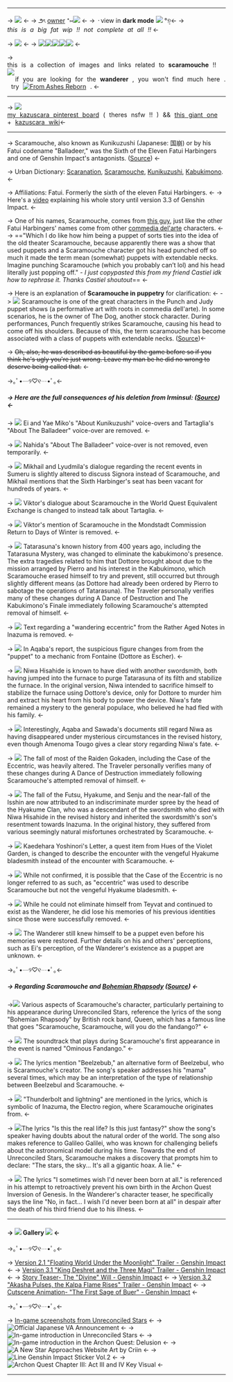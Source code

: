 ***
-> [![](https://files.catbox.moe/tlt3v6.png)](https://rentry.co/nsfwscara) <-
-> ౨ৎ [owner](https://rentry.co/kuni-kuzu-shi)  ⁺⑅![](https://files.catbox.moe/cmbjbr.gif) <-
-> ᠂ view  in  **dark  mode**   ![](https://files.catbox.moe/fs937e.gif) °୭̥<-
-> *this is a big fat wip !! not complete at all !!* <-

-> ![](https://media.tenor.com/82UAq6gucP0AAAAC/scaramouche-genshin.gif) <-
-> ![](https://files.catbox.moe/1g0m7k.gif)![](https://files.catbox.moe/1g0m7k.gif)![](https://files.catbox.moe/1g0m7k.gif)![](https://files.catbox.moe/1g0m7k.gif)![](https://files.catbox.moe/1g0m7k.gif) <-


-> this is a collection of images and links related to **scaramouche** !!   ![](https://files.catbox.moe/4ayf5g.gif)  if you are looking for the **wanderer** , you won't find much here . try [![From Ashes Reborn](https://files.catbox.moe/91dhbj.png)](https://theballadeer.neocities.org) . <-

***

-> ![](https://files.catbox.moe/rqcffv.gif)   [my kazuscara pinterest board](https://pin.it/48NNfK9) ( theres nsfw !! ) && [this giant one](https://pin.it/u2NY4Hp)
+ [kazuscara wiki](https://shipping.fandom.com/wiki/KazuScara)<-

***


-> Scaramouche, also known as Kunikuzushi (Japanese: 国崩) or by his Fatui codename "Balladeer," was the Sixth of the Eleven Fatui Harbingers and one of Genshin Impact's antagonists. ([Source](https://genshin-impact.fandom.com/wiki/Scaramouche)) <-

-> Urban Dictionary: [Scaranation](https://www.urbandictionary.com/define.php?term=scaranation), [Scaramouche](https://www.urbandictionary.com/define.php?term=Scaramouche), [Kunikuzushi](https://www.urbandictionary.com/define.php?term=kunikuzushi), [Kabukimono](https://www.urbandictionary.com/define.php?term=Kabukimono). <-

-> Affiliations: Fatui. Formerly the sixth of the eleven Fatui Harbingers. <-
-> Here's a [video](https://youtu.be/mBj7WDsMhvc) explaining his whole story until version 3.3 of Genshin Impact. <-

-> One of his names, Scaramouche, comes from [this guy](https://en.wikipedia.org/wiki/Scaramouche), just like the other Fatui Harbingers' names come from other [commedia del'arte](https://en.wikipedia.org/wiki/Commedia_dell%27arte) characters. <-
-> =="Which I do like how him being a puppet of sorts ties into the idea of the old theater Scaramouche, because apparently there was a show that used puppets and a Scaramouche character got his head punched off so much it made the term mean (somewhat) puppets with extendable necks. Imagine punching Scaramouche (which you probably can’t lol) and his head literally just popping off." *- I just copypasted this from my friend Castiel idk how to rephrase it. Thanks Castiel shoutout*== <-

-> Here is an explanation of **Scaramouche in puppetry** for clarification: <-
-> ![](https://files.catbox.moe/rqcffv.gif) Scaramouche is one of the great characters in the Punch and Judy puppet shows (a performative art with roots in commedia dell'arte). In some scenarios, he is the owner of The Dog, another stock character. During performances, Punch frequently strikes Scaramouche, causing his head to come off his shoulders. Because of this, the term scaramouche has become associated with a class of puppets with extendable necks. ([Source](https://en.wikipedia.org/wiki/Scaramouche))<-

-> ~~Oh, also, he was described as beautiful by the game before so if you think he's ugly you're just wrong. Leave my man be he did no wrong to deserve being called that.~~ <-

->｡ﾟ•┈୨♡୧┈•ﾟ｡<-

##### -> Here are the full consequences of his deletion from Irminsul: ([Source](https://genshin-impact.fandom.com/wiki/Scaramouche))<-

-> ![](https://files.catbox.moe/neb34v.gif) Ei and Yae Miko's "About Kunikuzushi" voice-overs and Tartaglia's "About The Balladeer" voice-over are removed. <-

-> ![](https://files.catbox.moe/neb34v.gif) Nahida's "About The Balladeer" voice-over is not removed, even temporarily. <-

-> ![](https://files.catbox.moe/neb34v.gif) Mikhail and Lyudmila's dialogue regarding the recent events in Sumeru is slightly altered to discuss Signora instead of Scaramouche, and Mikhail mentions that the Sixth Harbinger's seat has been vacant for hundreds of years. <-

-> ![](https://files.catbox.moe/neb34v.gif) Viktor's dialogue about Scaramouche in the World Quest Equivalent Exchange is changed to instead talk about Tartaglia. <-

-> ![](https://files.catbox.moe/neb34v.gif) Viktor's mention of Scaramouche in the Mondstadt Commission Return to Days of Winter is removed. <-

-> ![](https://files.catbox.moe/neb34v.gif) Tatarasuna's known history from 400 years ago, including the Tatarasuna Mystery, was changed to eliminate the kabukimono's presence. The extra tragedies related to him that Dottore brought about due to the mission arranged by Pierro and his interest in the Kabukimono, which Scaramouche erased himself to try and prevent, still occurred but through slightly different means (as Dottore had already been ordered by Pierro to sabotage the operations of Tatarasuna). The Traveler personally verifies many of these changes during A Dance of Destruction and The Kabukimono's Finale immediately following Scaramouche's attempted removal of himself. <-

-> ![](https://files.catbox.moe/neb34v.gif) Text regarding a "wandering eccentric" from the Rather Aged Notes in Inazuma is removed. <-

-> ![](https://files.catbox.moe/neb34v.gif) In Aqaba's report, the suspicious figure changes from from the "puppet" to a mechanic from Fontaine (Dottore as Escher). <-

-> ![](https://files.catbox.moe/neb34v.gif) Niwa Hisahide is known to have died with another swordsmith, both having jumped into the furnace to purge Tatarasuna of its filth and stabilize the furnace. In the original version, Niwa intended to sacrifice himself to stabilize the furnace using Dottore's device, only for Dottore to murder him and extract his heart from his body to power the device. Niwa's fate remained a mystery to the general populace, who believed he had fled with his family. <-

-> ![](https://files.catbox.moe/neb34v.gif) Interestingly, Aqaba and Sawada's documents still regard Niwa as having disappeared under mysterious circumstances in the revised history, even though Amenoma Tougo gives a clear story regarding Niwa's fate. <-

-> ![](https://files.catbox.moe/neb34v.gif) The fall of most of the Raiden Gokaden, including the Case of the Eccentric, was heavily altered. The Traveler personally verifies many of these changes during A Dance of Destruction immediately following Scaramouche's attempted removal of himself. <-

-> ![](https://files.catbox.moe/neb34v.gif) The fall of the Futsu, Hyakume, and Senju and the near-fall of the Isshin are now attributed to an indiscriminate murder spree by the head of the Hyakume Clan, who was a descendant of the swordsmith who died with Niwa Hisahide in the revised history and inherited the swordsmith's son's resentment towards Inazuma. In the original history, they suffered from various seemingly natural misfortunes orchestrated by Scaramouche. <-

-> ![](https://files.catbox.moe/neb34v.gif) Kaedehara Yoshinori's Letter, a quest item from Hues of the Violet Garden, is changed to describe the encounter with the vengeful Hyakume bladesmith instead of the encounter with Scaramouche. <-

-> ![](https://files.catbox.moe/neb34v.gif) While not confirmed, it is possible that the Case of the Eccentric is no longer referred to as such, as "eccentric" was used to describe Scaramouche but not the vengeful Hyakume bladesmith. <-

-> ![](https://files.catbox.moe/neb34v.gif) While he could not eliminate himself from Teyvat and continued to exist as the Wanderer, he did lose his memories of his previous identities since those were successfully removed. <-

-> ![](https://files.catbox.moe/neb34v.gif) The Wanderer still knew himself to be a puppet even before his memories were restored. Further details on his and others' perceptions, such as Ei's perception, of the Wanderer's existence as a puppet are unknown. <- 

->｡ﾟ•┈୨♡୧┈•ﾟ｡<-

##### -> Regarding Scaramouche and [Bohemian Rhapsody](https://en.wikipedia.org/wiki/Bohemian_Rhapsody) ([Source](https://genshin-impact.fandom.com/wiki/Scaramouche)) <-

->![](https://files.catbox.moe/8ymq9v.gif) Various aspects of Scaramouche's character, particularly pertaining to his appearance during Unreconciled Stars, reference the lyrics of the song "Bohemian Rhapsody" by British rock band, Queen, which has a famous line that goes "Scaramouche, Scaramouche, will you do the fandango?" <-

-> ![](https://files.catbox.moe/8ymq9v.gif) The soundtrack that plays during Scaramouche's first appearance in the event is named "Ominous Fandango." <-

-> ![](https://files.catbox.moe/8ymq9v.gif) The lyrics mention "Beelzebub," an alternative form of Beelzebul, who is Scaramouche's creator. The song's speaker addresses his "mama" several times, which may be an interpretation of the type of relationship between Beelzebul and Scaramouche. <- 

-> ![](https://files.catbox.moe/8ymq9v.gif) "Thunderbolt and lightning" are mentioned in the lyrics, which is symbolic of Inazuma, the Electro region, where Scaramouche originates from. <-

-> ![](https://files.catbox.moe/8ymq9v.gif)The lyrics "Is this the real life? Is this just fantasy?" show the song's speaker having doubts about the natural order of the world. The song also makes reference to Galileo Galilei, who was known for challenging beliefs about the astronomical model during his time. Towards the end of Unreconciled Stars, Scaramouche makes a discovery that prompts him to declare: "The stars, the sky... It's all a gigantic hoax. A lie." <-

-> ![](https://files.catbox.moe/8ymq9v.gif) The lyrics "I sometimes wish I'd never been born at all." is referenced in his attempt to retroactively prevent his own birth in the Archon Quest Inversion of Genesis. In the Wanderer's character teaser, he specifically says the line "No, in fact... I wish I'd never been born at all" in despair after the death of his third friend due to his illness. <-

***

 #### -> ![](https://files.catbox.moe/rqcffv.gif) Gallery ![](https://files.catbox.moe/rqcffv.gif) <-

->｡ﾟ•┈୨♡୧┈•ﾟ｡<-

-> [Version 2.1 "Floating World Under the Moonlight" Trailer - Genshin Impact](https://youtu.be/f_5-i0ZJfds) <-
-> [Version 3.1 "King Deshret and the Three Magi" Trailer - Genshin Impact](https://youtu.be/-2-WKyGTUrM) <-
-> [Story Teaser- The "Divine" Will - Genshin Impact](https://youtu.be/UDQ7m2L9sK8) <-
-> [Version 3.2 "Akasha Pulses, the Kalpa Flame Rises" Trailer - Genshin Impact](https://youtu.be/bT3qW-Zgtow) <-
-> [Cutscene Animation- "The First Sage of Buer" - Genshin Impact](https://youtu.be/ExVzjvMSnTI) <-

->｡ﾟ•┈୨♡୧┈•ﾟ｡<-

-> [In-game screenshots from Unreconciled Stars](https://genshinimpactoneshots.tumblr.com/post/635591213869858816/have-good-quality-scaramouche-screenshots-bc-why) <-
-> ![Official Japanese VA Announcement](https://files.catbox.moe/4e76ms.png) <-
-> ![In-game introduction in Unreconciled Stars](https://files.catbox.moe/rrlcfx.png) <-
-> ![In-game introduction in the Archon Quest: Delusion](https://files.catbox.moe/fs9vw8.jpg) <-
-> ![A New Star Approaches Website Art by Criin](https://files.catbox.moe/mqyhzj.png) <-
-> ![Line Genshin Impact Sticker Vol.2](https://files.catbox.moe/tfa8e5.png) <-
-> ![Archon Quest Chapter III: Act III and IV Key Visual](https://files.catbox.moe/igv58e.1_Wallpaper_2) <-

***